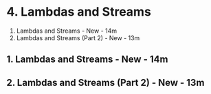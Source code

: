 # 4. Lambdas and Streams

1. Lambdas and Streams - New - 14m
2. Lambdas and Streams (Part 2) - New - 13m

## 1. Lambdas and Streams - New - 14m
## 2. Lambdas and Streams (Part 2) - New - 13m
